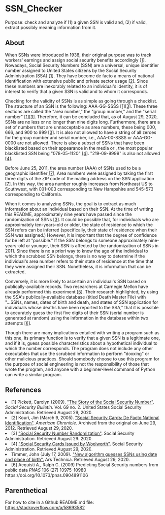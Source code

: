 # SSN_Checker
Purpose: check and analyze if (1) a given SSN is valid and, (2) if valid, extract possibly meaning information from it.

## About
When SSNs were introduced in 1938, their original purpose was to track workers' earnings and assign social security benefits accordingly [[1]](#1). Nowadays, Social Security Numbers (SSN) are a universal, unique identifier number assigned to United States citizens by the Social Security Administration (SSA) [[1]](#1). They have become de facto a means of national identification with extensive public and private sector usage [[2]](#2). Since these numbers are inexorably related to an individual's identity, it is of interest to verify that a given SSN is valid and to whom it corresponds.

Checking for the validity of SSNs is as simple as going through a checklist. The structure of an SSN is the following: AAA-GG-SSSS [[1]](#1)[[3]](#3). These three sections are called the "area number," the "group number," and the "serial number" [[1]](#1)[[3]](#3). Therefore, it can be concluded that, as of August 29, 2020, SSNs are no less or no longer than nine digits long. Furthermore, there are a set of numbers that are unnacceptable as area numbers, these being 000, 666, and 900 to 999 [[3]](#3). It is also not allowed to have a string of all zeroes for the group number and serial number, i.e., AAA-00-SSSS or AAA-GG-0000 are not allowed. There is also a subset of SSNs that have been blacklisted based on their appearance in the media or , the most popular blacklisted SSN being "078-05-1120" [[4]](#4). "219-09-9999" is also not allowed [[4]](#4).

Before June 25, 2011, the area number (AAA) of SSNs used to be a geographic identifier [[7]](#7). Area numbers were assigned by taking the first three digits of the ZIP code of the mailing address on the SSN application [[7]](#7). In this way, the area number roughly increases from Northeast US to Southwest, with 001-003 corresponding to New Hampshire and 545-573 corresponding to California.  

When it comes to analyzing SSNs, the goal is to extract as much information about an individual based on their SSN. At the time of writing this README, approximately nine years have passed since the randomization of SSNs [[3]](#3). It could be possible that, for individuals who are approximately ten-years-old or older, the state of residence to which the SSN refers can be inferred (specifically, their state of residence when their SSN was assigned.) However, it is important that the degree of confidence for be left at "possible." If the SSN belongs to someone approximately nine-years-old or younger, their SSN is affected by the randomization of SSNs in 2011. Since there is no a priori way to know the age of the individual to which the scrubbed SSN belongs, there is no way to determine if the individual's area number refers to their state of residence at the time that they were assigned their SSN. Nonetheless, it is information that can be extracted.

Conversely, it is more likely to ascertain an individual's SSN based on publically-available records. Two researchers at Carnegie Mellon have already performed this experiment [[5]](#5). Their research highlighted, by using the SSA's publically-available database (titled Death Master File) with "...SSNs, names, dates of birth and death, and states of SSN application for individuals whose deaths have been reported to the SSA," that it is possible to accurately guess the first five digits of their SSN (serial number is generated at random) using the information in the database within two attempts [[6]](#6). 

Though there are many implications entailed with writing a program such as this one, its primary function is to verify that a given SSN is a legitimate one, and if it is, guess possible characteristics about a hypothetical individual to which the number corresponds. The program does not include any other executables that use the scrubbed information to perform "doxxing" or other malicious practices. Should somebody choose to use this program for the purpose of social engineering is not the responsibility of those that wrote the program, and anyone with a beginner-level command of Python can write a similar program.

## References
<li>
<a id = "1">[1]</a>
Pickett, Carolyn (2009). <a href = "https://www.ssa.gov/policy/docs/ssb/v69n2/v69n2p55.html">"The Story of the Social Security Number"</a>. <i>Social Security Bulletin</i>. Vol. 69 no. 2. United States Social Security Administration. Retrieved August 29, 2020.
</li>

<li>
<a id = "2">[2]</a>
Kouri, Jim (March 9, 2005). <a href = "https://web.archive.org/web/20120629234649/http://www.americanchronicle.com/articles/view/3911">"Social Security Cards: De Facto National Identification"</a>. <i>American Chronicle</i>. Archived from the original on June 29, 2012. Retrieved August 29, 2020.
</li>

<li>
<a id ="3">[3]</a>
<a href = "https://www.ssa.gov/employer/randomization.html">"Social Security Number Randomization"</a>. Social Security Administration. Retrieved August 29. 2020.
</li>

<li>
<a id = "4">[4]</a>
<a href = "https://www.ssa.gov/history/ssn/misused.html">"Social Security Cards Issued by Woolworth"</a>. Social Security Administration. Retrieved August 29, 2020.
</li>

<li>
<a id = "5"<[5]</a>
Timmer, John (July 17, 2009). <a href = "https://arstechnica.com/science/2009/07/social-insecurity-numbers-open-to-hacking/">"New algorithm guesses SSNs using date and place of birth".</a> Ars Technica. Retrieved August 29, 2020.
</li>

<li>
<a id = "6">[6]</a>
Acquisti A., Ralph G. (2009) Predicting Social Security numbers from public data <i>PNAS</i> 106 (27) 10975-10980 https://doi.org/10.1073/pnas.0904891106
</li>

## Parenthetical
For how to cite in a Github README.md file: https://stackoverflow.com/a/58693582 
